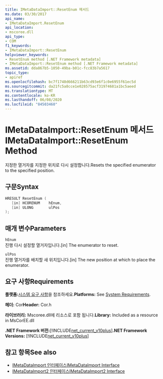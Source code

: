 ```yaml
---
title: IMetaDataImport::ResetEnum 메서드
ms.date: 03/30/2017
api_name:
- IMetaDataImport.ResetEnum
api_location:
- mscoree.dll
api_type:
- COM
f1_keywords:
- IMetaDataImport::ResetEnum
helpviewer_keywords:
- ResetEnum method [.NET Framework metadata]
- IMetaDataImport::ResetEnum method [.NET Framework metadata]
ms.assetid: dda867b5-1050-49ba-b01c-fcc83b7a5617
topic_type:
- apiref
ms.openlocfilehash: bc7f1740d666211b63cd93e6f1c0e6955f61ec5d
ms.sourcegitcommit: da21fc5a8cce1e028575acf31974681a1bc5aeed
ms.translationtype: MT
ms.contentlocale: ko-KR
ms.lasthandoff: 06/08/2020
ms.locfileid: "84503460"
---
```

# <a name="imetadataimportresetenum-method"></a><span data-ttu-id="1e7a8-102">IMetaDataImport::ResetEnum 메서드</span><span class="sxs-lookup"><span data-stu-id="1e7a8-102">IMetaDataImport::ResetEnum Method</span></span>
<span data-ttu-id="1e7a8-103">지정한 열거자를 지정한 위치로 다시 설정합니다.</span><span class="sxs-lookup"><span data-stu-id="1e7a8-103">Resets the specified enumerator to the specified position.</span></span>  
  
## <a name="syntax"></a><span data-ttu-id="1e7a8-104">구문</span><span class="sxs-lookup"><span data-stu-id="1e7a8-104">Syntax</span></span>  
  
```cpp  
HRESULT ResetEnum (  
   [in] HCORENUM    hEnum,
   [in] ULONG       ulPos  
);  
```  
  
## <a name="parameters"></a><span data-ttu-id="1e7a8-105">매개 변수</span><span class="sxs-lookup"><span data-stu-id="1e7a8-105">Parameters</span></span>  
 `hEnum`  
 <span data-ttu-id="1e7a8-106">진행 다시 설정할 열거자입니다.</span><span class="sxs-lookup"><span data-stu-id="1e7a8-106">[in] The enumerator to reset.</span></span>  
  
 `ulPos`  
 <span data-ttu-id="1e7a8-107">진행 열거자를 배치할 새 위치입니다.</span><span class="sxs-lookup"><span data-stu-id="1e7a8-107">[in] The new position at which to place the enumerator.</span></span>  
  
## <a name="requirements"></a><span data-ttu-id="1e7a8-108">요구 사항</span><span class="sxs-lookup"><span data-stu-id="1e7a8-108">Requirements</span></span>  
 <span data-ttu-id="1e7a8-109">**플랫폼:**[시스템 요구 사항](../../get-started/system-requirements.md)을 참조하세요.</span><span class="sxs-lookup"><span data-stu-id="1e7a8-109">**Platforms:** See [System Requirements](../../get-started/system-requirements.md).</span></span>  
  
 <span data-ttu-id="1e7a8-110">**헤더:** Cor</span><span class="sxs-lookup"><span data-stu-id="1e7a8-110">**Header:** Cor.h</span></span>  
  
 <span data-ttu-id="1e7a8-111">**라이브러리:** Mscoree.dll에 리소스로 포함 됩니다.</span><span class="sxs-lookup"><span data-stu-id="1e7a8-111">**Library:** Included as a resource in MsCorEE.dll</span></span>  
  
 <span data-ttu-id="1e7a8-112">**.NET Framework 버전:**[!INCLUDE[net_current_v10plus](../../../../includes/net-current-v10plus-md.md)]</span><span class="sxs-lookup"><span data-stu-id="1e7a8-112">**.NET Framework Versions:** [!INCLUDE[net_current_v10plus](../../../../includes/net-current-v10plus-md.md)]</span></span>  
  
## <a name="see-also"></a><span data-ttu-id="1e7a8-113">참고 항목</span><span class="sxs-lookup"><span data-stu-id="1e7a8-113">See also</span></span>

- [<span data-ttu-id="1e7a8-114">IMetaDataImport 인터페이스</span><span class="sxs-lookup"><span data-stu-id="1e7a8-114">IMetaDataImport Interface</span></span>](imetadataimport-interface.md)
- [<span data-ttu-id="1e7a8-115">IMetaDataImport2 인터페이스</span><span class="sxs-lookup"><span data-stu-id="1e7a8-115">IMetaDataImport2 Interface</span></span>](imetadataimport2-interface.md)
